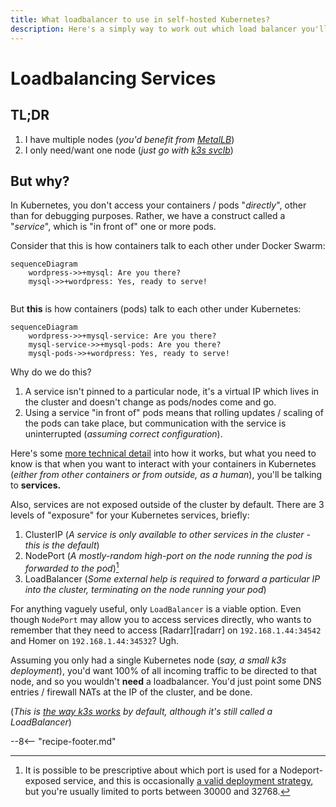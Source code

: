 ```yaml
---
title: What loadbalancer to use in self-hosted Kubernetes?
description: Here's a simply way to work out which load balancer you'll need for your self-hosted Kubernetes cluster
---
```

# Loadbalancing Services

## TL;DR

1. I have multiple nodes (*you'd benefit from [MetalLB](/kubernetes/loadbalancer/metallb/)*)
2. I only need/want one node (*just go with [k3s svclb](/kubernetes/loadbalancer/k3s/)*)

## But why?

In Kubernetes, you don't access your containers / pods "*directly*", other than for debugging purposes. Rather, we have a construct called a "*service*", which is "in front of" one or more pods.

Consider that this is how containers talk to each other under Docker Swarm:

```mermaid
sequenceDiagram
    wordpress->>+mysql: Are you there?
    mysql->>+wordpress: Yes, ready to serve!
            
```

But **this** is how containers (pods) talk to each other under Kubernetes:

```mermaid
sequenceDiagram
    wordpress->>+mysql-service: Are you there?
    mysql-service->>+mysql-pods: Are you there?
    mysql-pods->>+wordpress: Yes, ready to serve!
```

Why do we do this?

1. A service isn't pinned to a particular node, it's a virtual IP which lives in the cluster and doesn't change as pods/nodes come and go.
2. Using a service "in front of" pods means that rolling updates / scaling of the pods can take place, but communication with the service is uninterrupted (*assuming correct configuration*).

Here's some [more technical detail](https://kubernetes.io/docs/concepts/services-networking/service/) into how it works, but what you need to know is that when you want to interact with your containers in Kubernetes (*either from other containers or from outside, as a human*), you'll be talking to **services.**

Also, services are not exposed outside of the cluster by default. There are 3 levels of "exposure" for your Kubernetes services, briefly:

1. ClusterIP (*A service is only available to other services in the cluster - this is the default*)
2. NodePort (*A mostly-random high-port on the node running the pod is forwarded to the pod*)[^1]
3. LoadBalancer (*Some external help is required to forward a particular IP into the cluster, terminating on the node running your pod*)

For anything vaguely useful, only `LoadBalancer` is a viable option. Even though `NodePort` may allow you to access services directly, who wants to remember that they need to access [Radarr][radarr] on `192.168.1.44:34542` and Homer on `192.168.1.44:34532`? Ugh.

Assuming you only had a single Kubernetes node (*say, a small k3s deployment*), you'd want 100% of all incoming traffic to be directed to that node, and so you wouldn't **need** a loadbalancer. You'd just point some DNS entries / firewall NATs at the IP of the cluster, and be done.

(*This is [the way k3s works](/kubernetes/loadbalancer/k3s/) by default, although it's still called a LoadBalancer*)

--8<-- "recipe-footer.md"

[^1]: It is possible to be prescriptive about which port is used for a Nodeport-exposed service, and this is occasionally [a valid deployment strategy](https://github.com/portainer/k8s/#using-nodeport-on-a-localremote-cluster), but you're usually limited to ports between 30000 and 32768.
